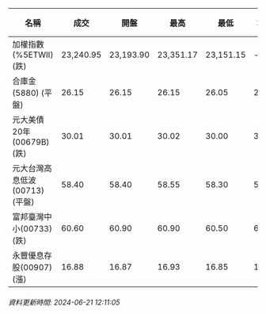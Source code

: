 | 名稱 | 成交 | 開盤 | 最高 | 最低 | 均價 | 成交金額(億) | 昨收 | 漲跌幅 | 漲跌 | 總量 | 昨量 | 振幅 |
| -------- | -------- | -------- | -------- |-------- | -------- | -------- |-------- |-------- |-------- | -------- | -------- |-------- |
|加權指數(%5ETWII) (跌)|23,240.95|23,193.90|23,351.17|23,151.15|-|4,092.09|23,406.10|0.71%|165.15|9,009,946|0|0.85%|
|合庫金(5880) (平盤)|26.15|26.15|26.15|26.05|26.11|0.901|26.15|0.00%|0.00|3,451|8,093|0.38%|
|元大美債20年(00679B) (跌)|30.01|30.01|30.02|30.00|30.01|7.31|30.12|0.37%|0.11|24,352|46,094|0.07%|
|元大台灣高息低波(00713) (平盤)|58.40|58.40|58.55|58.30|58.39|5.68|58.40|0.00%|0.00|9,730|14,753|0.43%|
|富邦臺灣中小(00733) (跌)|60.60|60.90|60.90|60.50|60.68|0.631|61.05|0.74%|0.45|1,039|1,805|0.66%|
|永豐優息存股(00907) (漲)|16.88|16.87|16.93|16.85|16.88|0.660|16.85|0.18%|0.03|3,906|6,714|0.47%|
###### 資料更新時間: 2024-06-21 12:11:05